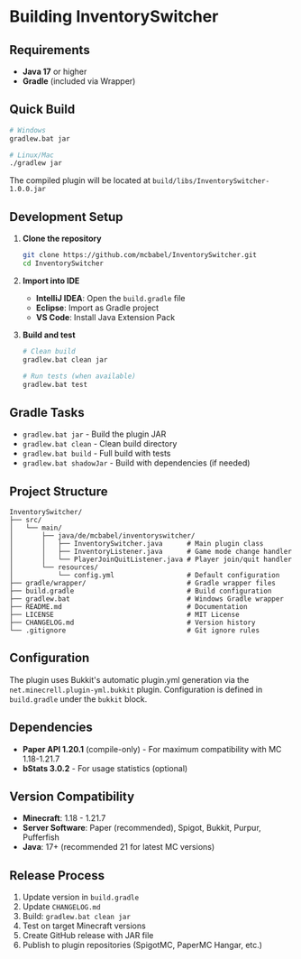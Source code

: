 # Building InventorySwitcher

## Requirements

- **Java 17** or higher
- **Gradle** (included via Wrapper)

## Quick Build

```bash
# Windows
gradlew.bat jar

# Linux/Mac
./gradlew jar
```

The compiled plugin will be located at `build/libs/InventorySwitcher-1.0.0.jar`

## Development Setup

1. **Clone the repository**
   ```bash
   git clone https://github.com/mcbabel/InventorySwitcher.git
   cd InventorySwitcher
   ```

2. **Import into IDE**
   - **IntelliJ IDEA**: Open the `build.gradle` file
   - **Eclipse**: Import as Gradle project
   - **VS Code**: Install Java Extension Pack

3. **Build and test**
   ```bash
   # Clean build
   gradlew.bat clean jar
   
   # Run tests (when available)
   gradlew.bat test
   ```

## Gradle Tasks

- `gradlew.bat jar` - Build the plugin JAR
- `gradlew.bat clean` - Clean build directory
- `gradlew.bat build` - Full build with tests
- `gradlew.bat shadowJar` - Build with dependencies (if needed)

## Project Structure

```
InventorySwitcher/
├── src/
│   └── main/
│       ├── java/de/mcbabel/inventoryswitcher/
│       │   ├── InventorySwitcher.java      # Main plugin class
│       │   ├── InventoryListener.java      # Game mode change handler
│       │   └── PlayerJoinQuitListener.java # Player join/quit handler
│       └── resources/
│           └── config.yml                  # Default configuration
├── gradle/wrapper/                         # Gradle wrapper files
├── build.gradle                            # Build configuration
├── gradlew.bat                             # Windows Gradle wrapper
├── README.md                               # Documentation
├── LICENSE                                 # MIT License
├── CHANGELOG.md                            # Version history
└── .gitignore                              # Git ignore rules
```

## Configuration

The plugin uses Bukkit's automatic plugin.yml generation via the `net.minecrell.plugin-yml.bukkit` plugin.
Configuration is defined in `build.gradle` under the `bukkit` block.

## Dependencies

- **Paper API 1.20.1** (compile-only) - For maximum compatibility with MC 1.18-1.21.7
- **bStats 3.0.2** - For usage statistics (optional)

## Version Compatibility

- **Minecraft**: 1.18 - 1.21.7
- **Server Software**: Paper (recommended), Spigot, Bukkit, Purpur, Pufferfish
- **Java**: 17+ (recommended 21 for latest MC versions)

## Release Process

1. Update version in `build.gradle`
2. Update `CHANGELOG.md`
3. Build: `gradlew.bat clean jar`
4. Test on target Minecraft versions
5. Create GitHub release with JAR file
6. Publish to plugin repositories (SpigotMC, PaperMC Hangar, etc.)